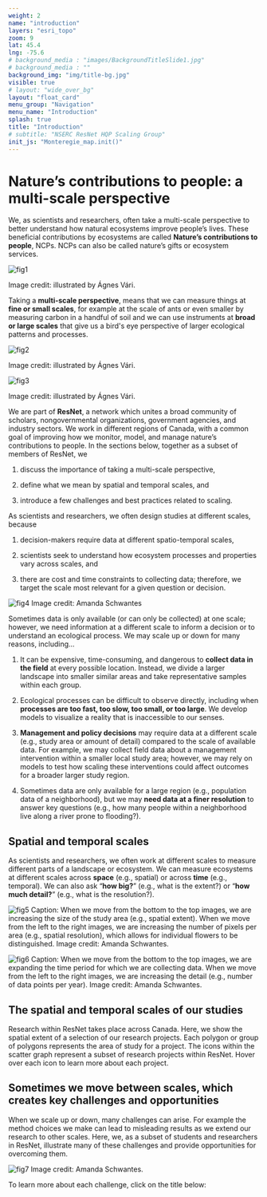 ```yaml
---
weight: 2
name: "introduction"
layers: "esri_topo"
zoom: 9
lat: 45.4
lng: -75.6
# background_media : "images/BackgroundTitleSlide1.jpg" 
# background_media : "" 
background_img: "img/title-bg.jpg" 
visible: true
# layout: "wide_over_bg"
layout: "float_card"
menu_group: "Navigation"
menu_name: "Introduction"
splash: true
title: "Introduction"
# subtitle: "NSERC ResNet HQP Scaling Group"
init_js: "Monteregie_map.init()"
---
```


# Nature’s contributions to people: a multi-scale perspective

We, as scientists and researchers, often take a multi-scale perspective to better understand how natural ecosystems improve people’s lives. These beneficial contributions by ecosystems are called **Nature’s contributions to people**, NCPs. NCPs can also be called nature’s gifts or ecosystem services.

![fig1](images/Intro_A1.png) 

Image credit: illustrated by Ágnes Vári.
<!---Justify left, text listed above should be to the right of this figure --->

Taking a **multi-scale perspective**, means that we can measure things at **fine or small scales**, for example at the scale of ants or even smaller by measuring carbon in a handful of soil and we can use instruments at **broad or large scales** that give us a bird's eye perspective of larger ecological patterns and processes. 

![fig2](images/Intro_A2.png) 

Image credit: illustrated by Ágnes Vári.
<!---Justify left, text listed above should be to the right of this figure --->

![fig3](images/Intro_A3.png) 

Image credit: illustrated by Ágnes Vári.
<!---Justify left, text listed above should be to the right of this figure --->

We are part of **ResNet**, a network which unites a broad community of scholars, nongovernmental organizations, government agencies, and industry sectors. We work in different regions of Canada, with a common goal of improving how we monitor, model, and manage nature’s contributions to people. In the sections below, together as a subset of members of ResNet, we 

1) discuss the importance of taking a multi-scale perspective,

2) define what we mean by spatial and temporal scales, and

3) introduce a few challenges and best practices related to scaling.


As scientists and researchers, we often design studies at different scales, because 

1) decision-makers require data at different spatio-temporal scales, 

2) scientists seek to understand how ecosystem processes and properties vary across scales, and 

3) there are cost and time constraints to collecting data; therefore, we target the scale most relevant for a given question or decision.


![fig4](images/Intro_B1.png) 
Image credit: Amanda Schwantes

<!--- Justify middle, no text on sides --->

Sometimes data is only available (or can only be collected) at one scale; however, we need information at a different scale to inform a decision or to understand an ecological process. We may scale up or down for many reasons, including…
   
1) It can be expensive, time-consuming, and dangerous to **collect data in the field** at every possible location. Instead, we divide a larger landscape into smaller similar areas and take representative samples within each group.

2) Ecological processes can be difficult to observe directly, including when **processes are too fast, too slow, too small, or too large**. We develop models to visualize a reality that is inaccessible to our senses. 

3) **Management and policy decisions** may require data at a different scale (e.g., study area or amount of detail) compared to the scale of available data. For example, we may collect field data about a management intervention within a smaller local study area; however, we may rely on models to test how scaling these interventions could affect outcomes for a broader larger study region.

4) Sometimes data are only available for a large region (e.g., population data of a neighborhood), but we may **need data at a finer resolution** to answer key questions (e.g., how many people within a neighborhood live along a river prone to flooding?).


## Spatial and temporal scales

As scientists and researchers, we often work at different scales to measure different parts of a landscape or ecosystem. We can measure ecosystems at different scales across **space** (e.g., spatial) or across **time** (e.g., temporal). We can also ask “**how big?**” (e.g., what is the extent?) or “**how much detail?**” (e.g., what is the resolution?).

![fig5](images/Intro_C1.png) 
Caption: When we move from the bottom to the top images, we are increasing the size of the study area (e.g., spatial extent). When we move from the left to the right images, we are increasing the number of pixels per area (e.g., spatial resolution), which allows for individual flowers to be distinguished. Image credit: Amanda Schwantes.

<!--- Justify middle, no text on sides -->

![fig6](images/Intro_C2.png) 
Caption: When we move from the bottom to the top images, we are expanding the time period for which we are collecting data. When we move from the left to the right images, we are increasing the detail (e.g., number of data points per year). Image credit: Amanda Schwantes.

<!--- Justify middle, no text on sides -->


## The spatial and temporal scales of our studies

Research within ResNet takes place across Canada. Here, we show the spatial extent of a selection of our research projects. Each polygon or group of polygons represents the area of study for a project. The icons within the scatter graph represent a subset of  research projects within ResNet. Hover over each icon to learn more about each project.

<!---[Add story map and scatter graphs of the scales at which we work] --->


## Sometimes we move between scales, which creates key challenges and opportunities

When we scale up or down, many challenges can arise. For example the method choices we make can lead to misleading results as we extend our research to other scales. Here, we, as a subset of students and researchers in ResNet, illustrate many of these challenges and provide opportunities for overcoming them.


![fig7](images/Intro_D1.png) 
Image credit: Amanda Schwantes.

To learn more about each challenge, click on the title below: 
<!---[Add in finalized list of challenges: Matches what’s described in dropdown menu] --->






